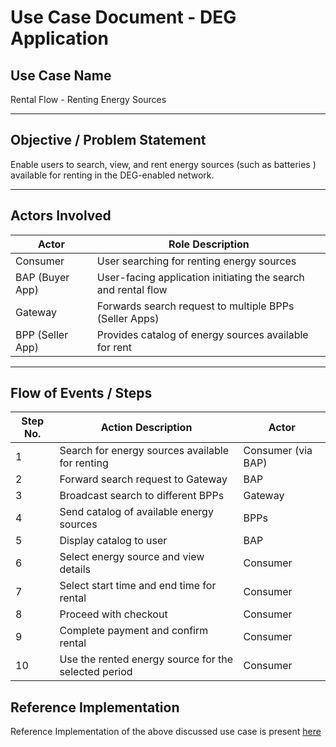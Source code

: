 
# Use Case Document - DEG Application

## Use Case Name
Rental Flow - Renting Energy Sources

---

## Objective / Problem Statement
Enable users to search, view, and rent energy sources (such as batteries ) available for renting in the DEG-enabled network.

---

## Actors Involved

| Actor | Role Description |
|-------|------------------|
| Consumer | User searching for renting energy sources |
| BAP (Buyer App) | User-facing application initiating the search and rental flow |
| Gateway | Forwards search request to multiple BPPs (Seller Apps) |
| BPP (Seller App) | Provides catalog of energy sources available for rent |

---

## Flow of Events / Steps

| Step No. | Action Description | Actor |
|---------|---------------------|-------|
| 1 | Search for energy sources available for renting | Consumer (via BAP) |
| 2 | Forward search request to Gateway | BAP |
| 3 | Broadcast search to different BPPs | Gateway |
| 4 | Send catalog of available energy sources | BPPs |
| 5 | Display catalog to user | BAP |
| 6 | Select energy source and view details | Consumer |
| 7 | Select start time and end time for rental | Consumer |
| 8 | Proceed with checkout | Consumer |
| 9 | Complete payment and confirm rental | Consumer |
| 10 | Use the rented energy source for the selected period | Consumer |


## Reference Implementation
Reference Implementation of the above discussed use case is present [here](https://exp.energy.becknprotocol.io/rental)